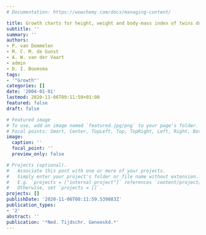 ```yaml
---
# Documentation: https://wowchemy.com/docs/managing-content/

title: Growth charts for height, weight and body-mass index of twins during infancy
subtitle: ''
summary: ''
authors:
- P. van Dommelen
- M. C. M. de Gunst
- A. W. van der Vaart
- admin
- D. I. Boomsma
tags:
- '"Growth"'
categories: []
date: '2004-01-01'
lastmod: 2020-11-06T09:11:59+01:00
featured: false
draft: false

# Featured image
# To use, add an image named `featured.jpg/png` to your page's folder.
# Focal points: Smart, Center, TopLeft, Top, TopRight, Left, Right, BottomLeft, Bottom, BottomRight.
image:
  caption: ''
  focal_point: ''
  preview_only: false

# Projects (optional).
#   Associate this post with one or more of your projects.
#   Simply enter your project's folder or file name without extension.
#   E.g. `projects = ["internal-project"]` references `content/project/deep-learning/index.md`.
#   Otherwise, set `projects = []`.
projects: []
publishDate: '2020-11-06T08:11:59.539883Z'
publication_types:
- '2'
abstract: ''
publication: '*Ned. Tijdschr. Geneeskd.*'
---
```

